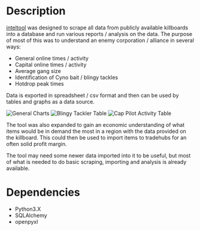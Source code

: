 # Description

[inteltool][inteltool] was designed to scrape all data from publicly available killboards into a database and run various reports / analysis on the data. The purpose of most of this was to understand an enemy corporation / alliance in several ways:

- General online times / activity
- Capital online times / activity
- Average gang size
- Identification of Cyno bait / blingy tackles
- Hotdrop peak times

Data is exported in spreadsheet / csv format and then can be used by tables and graphs as a data source.

![General Charts](https://s3.amazonaws.com/inteltool.github.io/static/inteltool_graphs_general.png)
![Blingy Tackler Table](https://s3.amazonaws.com/inteltool.github.io/static/inteltool_table_blingtackle.png)
![Cap Pilot Activity Table](https://s3.amazonaws.com/inteltool.github.io/static/inteltool_table_cappilots.png)

The tool was also expanded to gain an economic understanding of what items would be in demand the most in a region with the data provided on the killboard. This could then be used to import items to tradehubs for an often solid profit margin.

The tool may need some newer data imported into it to be useful, but most of what is needed to do basic scraping, importing and analysis is already available.

# Dependencies

- Python3.X
- SQLAlchemy
- openpyxl


[eve]: https://www.eveonline.com
[inteltool]: https://github.com/csvance/inteltool
